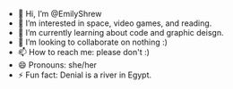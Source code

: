 - 👋 Hi, I’m @EmilyShrew
- 👀 I’m interested in space, video games, and reading.
- 🌱 I’m currently learning about code and graphic deisgn.
- 💞️ I’m looking to collaborate on nothing :)
- 📫 How to reach me: please don't :)
- 😄 Pronouns: she/her
- ⚡ Fun fact: Denial is a river in Egypt.

<!---
EmilyShrew/EmilyShrew is a ✨ special ✨ repository because its `README.md` (this file) appears on your GitHub profile.
You can click the Preview link to take a look at your changes.
--->

